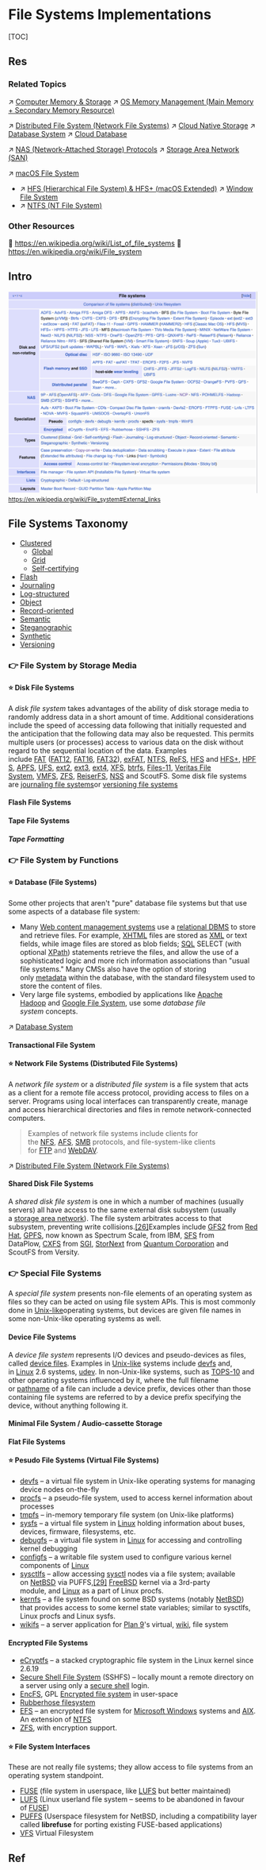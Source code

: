 # File Systems Implementations

[TOC]



## Res
### Related Topics
↗ [Computer Memory & Storage](../../../../../Computer%20Architecture/Computer%20Microarchitectures%20(Computer%20Organization)%20&%20von%20Neumann%20Model/Computer%20Memory%20&%20Storage/Computer%20Memory%20&%20Storage.md)
↗ [OS Memory Management (Main Memory + Secondary Memory Resource)](../../../../OS%20Memory%20Management%20(Main%20Memory%20+%20Secondary%20Memory%20Resource)/OS%20Memory%20Management%20(Main%20Memory%20+%20Secondary%20Memory%20Resource).md)

↗ [Distributed File System (Network File Systems)](../../../../../../../System%20Architecture%20Design/🌌%20Distributed%20Systems/Distributed%20Storaging/Distributed%20File%20System%20(Network%20File%20Systems)/Distributed%20File%20System%20(Network%20File%20Systems).md)
↗ [Cloud Native Storage](../../../../../../../Software%20Engineering/☁️%20Cloud%20Computing%20&%20Cloud%20Native/Cloud%20Operating%20System%20&%20Platform%20(System%20Level%20Engineering)/Cloud%20Runtime/Cloud%20Native%20Storage/Cloud%20Native%20Storage.md)
↗ [Database System](../../../../../../🍕%20Database%20System/Database%20System.md)
↗ [Cloud Database](../../../../../../../Software%20Engineering/☁️%20Cloud%20Computing%20&%20Cloud%20Native/Dev(Sec)Ops%20(Application%20Level%20Engineering)/🛫%20Continuous%20Integration/Cloud%20Database.md)

↗ [NAS (Network-Attached Storage) Protocols](../../../../../../🏎️%20Computer%20Networking%20and%20Communication/📌%20Computer%20Networking%20Basics/0x01%20Application%20Layer/NAS%20(Network-Attached%20Storage)%20Protocols/NAS%20(Network-Attached%20Storage)%20Protocols.md)
↗ [Storage Area Network (SAN)](../../../../../../🏎️%20Computer%20Networking%20and%20Communication/📌%20Computer%20Networking%20Basics/0x06%20Data%20Link%20Layer/Switched%20LAN/Storage%20Area%20Network%20(SAN).md)

↗ [macOS File System](../../../../../../🥷🏼%20Operating%20System%20(Engineering%20Part)/Apple%20Operating%20Systems/macOS%20(Derived%20From%20UNIX%20Family)/📌%20macOS%20Kernel%20(xnu)%20&%20Darwin/macOS%20IO%20&%20Files%20Management/macOS%20File%20System/macOS%20File%20System.md)
- ↗ [HFS (Hierarchical File System) & HFS+ (macOS Extended)](../../../../../../🥷🏼%20Operating%20System%20(Engineering%20Part)/Apple%20Operating%20Systems/macOS%20(Derived%20From%20UNIX%20Family)/📌%20macOS%20Kernel%20(xnu)%20&%20Darwin/macOS%20IO%20&%20Files%20Management/macOS%20File%20System/🧃%20HFS%20(Hierarchical%20File%20System)%20&%20HFS+%20(macOS%20Extended)/HFS%20(Hierarchical%20File%20System)%20&%20HFS+%20(macOS%20Extended).md)
↗ [Window File System](../../../../../../🥷🏼%20Operating%20System%20(Engineering%20Part)/Microsoft%20Operating%20Systems/Windows/📌%20Windows%20NT%20(New%20Technology)%20Kernel/Windows%20IO%20&%20Files%20Management/Windows%20File%20System/Window%20File%20System.md)
- ↗ [NTFS (NT File System)](../../../../../../🥷🏼%20Operating%20System%20(Engineering%20Part)/Microsoft%20Operating%20Systems/Windows/📌%20Windows%20NT%20(New%20Technology)%20Kernel/Windows%20IO%20&%20Files%20Management/Windows%20File%20System/NTFS%20(NT%20File%20System)/NTFS%20(NT%20File%20System).md)


### Other Resources
📄 https://en.wikipedia.org/wiki/List_of_file_systems
📄 https://en.wikipedia.org/wiki/File_system



## Intro
![](../../../../../../../../Assets/Pics/Screenshot%202024-03-28%20at%2010.42.33%20AM.png)
<small><a>https://en.wikipedia.org/wiki/File_system#External_links</a></small>



## File Systems Taxonomy
- [Clustered](https://en.wikipedia.org/wiki/Clustered_file_system "Clustered file system") 
    - [Global](https://en.wikipedia.org/wiki/Global_file_system "Global file system")
    - [Grid](https://en.wikipedia.org/wiki/Grid_file_system "Grid file system")
    - [Self-certifying](https://en.wikipedia.org/wiki/Self-certifying_File_System "Self-certifying File System")
- [Flash](https://en.wikipedia.org/wiki/Flash_file_system "Flash file system")
- [Journaling](https://en.wikipedia.org/wiki/Journaling_file_system "Journaling file system")
- [Log-structured](https://en.wikipedia.org/wiki/Log-structured_file_system "Log-structured file system")
- [Object](https://en.wikipedia.org/wiki/Object_storage "Object storage")
- [Record-oriented](https://en.wikipedia.org/wiki/Record-oriented_filesystem "Record-oriented filesystem")
- [Semantic](https://en.wikipedia.org/wiki/Semantic_file_system "Semantic file system")
- [Steganographic](https://en.wikipedia.org/wiki/Steganographic_file_system "Steganographic file system")
- [Synthetic](https://en.wikipedia.org/wiki/Synthetic_file_system "Synthetic file system")
- [Versioning](https://en.wikipedia.org/wiki/Versioning_file_system "Versioning file system")



### 👉 File System by Storage Media
#### ⭐️ Disk File Systems
A _disk file system_ takes advantages of the ability of disk storage media to randomly address data in a short amount of time. Additional considerations include the speed of accessing data following that initially requested and the anticipation that the following data may also be requested. This permits multiple users (or processes) access to various data on the disk without regard to the sequential location of the data. Examples include [FAT](https://en.wikipedia.org/wiki/File_Allocation_Table "File Allocation Table") ([FAT12](https://en.wikipedia.org/wiki/FAT12 "FAT12"), [FAT16](https://en.wikipedia.org/wiki/FAT16 "FAT16"), [FAT32](https://en.wikipedia.org/wiki/FAT32)), [exFAT](https://en.wikipedia.org/wiki/ExFAT "ExFAT"), [NTFS](https://en.wikipedia.org/wiki/NTFS "NTFS"), [ReFS](https://en.wikipedia.org/wiki/ReFS "ReFS"), [HFS](https://en.wikipedia.org/wiki/Hierarchical_File_System_(Apple) "Hierarchical File System (Apple)") and [HFS+](https://en.wikipedia.org/wiki/HFS_Plus "HFS Plus"), [HPFS](https://en.wikipedia.org/wiki/High_Performance_File_System "High Performance File System"), [APFS](https://en.wikipedia.org/wiki/Apple_File_System "Apple File System"), [UFS](https://en.wikipedia.org/wiki/Unix_File_System "Unix File System"), [ext2](https://en.wikipedia.org/wiki/Ext2 "Ext2"), [ext3](https://en.wikipedia.org/wiki/Ext3 "Ext3"), [ext4](https://en.wikipedia.org/wiki/Ext4 "Ext4"), [XFS](https://en.wikipedia.org/wiki/XFS "XFS"), [btrfs](https://en.wikipedia.org/wiki/Btrfs "Btrfs"), [Files-11](https://en.wikipedia.org/wiki/Files-11 "Files-11"), [Veritas File System](https://en.wikipedia.org/wiki/Veritas_File_System "Veritas File System"), [VMFS](https://en.wikipedia.org/wiki/VMFS "VMFS"), [ZFS](https://en.wikipedia.org/wiki/ZFS "ZFS"), [ReiserFS](https://en.wikipedia.org/wiki/ReiserFS "ReiserFS"), [NSS](https://en.wikipedia.org/wiki/Novell_Storage_Services "Novell Storage Services") and ScoutFS. Some disk file systems are [journaling file systems](https://en.wikipedia.org/wiki/Journaling_file_system "Journaling file system")or [versioning file systems](https://en.wikipedia.org/wiki/Versioning_file_system "Versioning file system")
#### Flash File Systems
#### Tape File Systems
##### Tape Formatting


### 👉 File System by Functions
#### ⭐️ Database (File Systems)
Some other projects that aren't "pure" database file systems but that use some aspects of a database file system:

- Many [Web content management systems](https://en.wikipedia.org/wiki/Web_content_management_system "Web content management system") use a [relational DBMS](https://en.wikipedia.org/wiki/Database_management_system "Database management system") to store and retrieve files. For example, [XHTML](https://en.wikipedia.org/wiki/XHTML "XHTML") files are stored as [XML](https://en.wikipedia.org/wiki/XML "XML") or text fields, while image files are stored as blob fields; [SQL](https://en.wikipedia.org/wiki/SQL "SQL") SELECT (with optional [XPath](https://en.wikipedia.org/wiki/XPath "XPath")) statements retrieve the files, and allow the use of a sophisticated logic and more rich information associations than "usual file systems." Many CMSs also have the option of storing only [metadata](https://en.wikipedia.org/wiki/Metadata "Metadata") within the database, with the standard filesystem used to store the content of files.
- Very large file systems, embodied by applications like [Apache Hadoop](https://en.wikipedia.org/wiki/Apache_Hadoop "Apache Hadoop") and [Google File System](https://en.wikipedia.org/wiki/Google_File_System "Google File System"), use some _database file system_ concepts.

↗ [Database System](../../../../../../🍕%20Database%20System/Database%20System.md)
#### Transactional File System
#### ⭐️ Network File Systems (Distributed File Systems)
A _network file system_ or a _distributed file system_ is a file system that acts as a client for a remote file access protocol, providing access to files on a server. Programs using local interfaces can transparently create, manage and access hierarchical directories and files in remote network-connected computers. 

> Examples of network file systems include clients for the [NFS](https://en.wikipedia.org/wiki/Network_File_System_(protocol) "Network File System (protocol)"), [AFS](https://en.wikipedia.org/wiki/Andrew_File_System "Andrew File System"), [SMB](https://en.wikipedia.org/wiki/Server_Message_Block "Server Message Block") protocols, and file-system-like clients for [FTP](https://en.wikipedia.org/wiki/File_Transfer_Protocol "File Transfer Protocol") and [WebDAV](https://en.wikipedia.org/wiki/WebDAV "WebDAV").

↗ [Distributed File System (Network File Systems)](../../../../../../../System%20Architecture%20Design/🌌%20Distributed%20Systems/Distributed%20Storaging/Distributed%20File%20System%20(Network%20File%20Systems)/Distributed%20File%20System%20(Network%20File%20Systems).md)
#### Shared Disk File Systems
A _shared disk file system_ is one in which a number of machines (usually servers) all have access to the same external disk subsystem (usually a [storage area network](https://en.wikipedia.org/wiki/Storage_area_network "Storage area network")). The file system arbitrates access to that subsystem, preventing write collisions.[[26]](https://en.wikipedia.org/wiki/File_system#cite_note-27)Examples include [GFS2](https://en.wikipedia.org/wiki/GFS2 "GFS2") from [Red Hat](https://en.wikipedia.org/wiki/Red_Hat "Red Hat"), [GPFS](https://en.wikipedia.org/wiki/IBM_General_Parallel_File_System "IBM General Parallel File System"), now known as Spectrum Scale, from IBM, [SFS](https://en.wikipedia.org/wiki/SAN_File_System "SAN File System") from DataPlow, [CXFS](https://en.wikipedia.org/wiki/CXFS "CXFS") from [SGI](https://en.wikipedia.org/wiki/Silicon_Graphics_International "Silicon Graphics International"), [StorNext](https://en.wikipedia.org/wiki/StorNext "StorNext") from [Quantum Corporation](https://en.wikipedia.org/wiki/Quantum_Corporation "Quantum Corporation") and ScoutFS from Versity.


### 👉 Special File Systems
A _special file system_ presents non-file elements of an operating system as files so they can be acted on using file system APIs. This is most commonly done in [Unix-like](https://en.wikipedia.org/wiki/Unix-like "Unix-like")operating systems, but devices are given file names in some non-Unix-like operating systems as well.
#### Device File Systems
A _device file system_ represents I/O devices and pseudo-devices as files, called [device files](https://en.wikipedia.org/wiki/Device_file "Device file"). Examples in [Unix-like](https://en.wikipedia.org/wiki/Unix-like "Unix-like") systems include [devfs](https://en.wikipedia.org/wiki/Devfs "Devfs") and, in [Linux](https://en.wikipedia.org/wiki/Linux "Linux") 2.6 systems, [udev](https://en.wikipedia.org/wiki/Udev "Udev"). In non-Unix-like systems, such as [TOPS-10](https://en.wikipedia.org/wiki/TOPS-10 "TOPS-10") and other operating systems influenced by it, where the full filename or [pathname](https://en.wikipedia.org/wiki/Pathname "Pathname") of a file can include a device prefix, devices other than those containing file systems are referred to by a device prefix specifying the device, without anything following it.
#### Minimal File System / Audio-cassette Storage
#### Flat File Systems
#### ⭐️ Pesudo File Systems (Virtual File Systems)
- [devfs](https://en.wikipedia.org/wiki/Devfs "Devfs") – a virtual file system in Unix-like operating systems for managing device nodes on-the-fly
- [procfs](https://en.wikipedia.org/wiki/Procfs "Procfs") – a pseudo-file system, used to access kernel information about processes
- [tmpfs](https://en.wikipedia.org/wiki/Tmpfs "Tmpfs") – in-memory temporary file system (on Unix-like platforms)
- [sysfs](https://en.wikipedia.org/wiki/Sysfs "Sysfs") – a virtual file system in [Linux](https://en.wikipedia.org/wiki/Linux_kernel "Linux kernel") holding information about buses, devices, firmware, filesystems, etc.
- [debugfs](https://en.wikipedia.org/wiki/Debugfs "Debugfs") – a virtual file system in [Linux](https://en.wikipedia.org/wiki/Linux_kernel "Linux kernel") for accessing and controlling kernel debugging
- [configfs](https://en.wikipedia.org/wiki/Configfs "Configfs") – a writable file system used to configure various kernel components of [Linux](https://en.wikipedia.org/wiki/Linux_kernel "Linux kernel")
- [sysctlfs](https://en.wikipedia.org/w/index.php?title=Sysctlfs&action=edit&redlink=1 "Sysctlfs (page does not exist)") – allow accessing [sysctl](https://en.wikipedia.org/wiki/Sysctl "Sysctl") nodes via a file system; available on [NetBSD](https://en.wikipedia.org/wiki/NetBSD "NetBSD") via PUFFS,[[29]](https://en.wikipedia.org/wiki/List_of_file_systems#cite_note-29) [FreeBSD](https://en.wikipedia.org/wiki/FreeBSD "FreeBSD") kernel via a 3rd-party module, and [Linux](https://en.wikipedia.org/wiki/Linux_kernel "Linux kernel") as a part of Linux procfs.
- [kernfs](https://en.wikipedia.org/wiki/Kernfs_(BSD) "Kernfs (BSD)") – a file system found on some BSD systems (notably [NetBSD](https://en.wikipedia.org/wiki/NetBSD "NetBSD")) that provides access to some kernel state variables; similar to sysctlfs, Linux procfs and Linux sysfs.
- [wikifs](https://en.wikipedia.org/wiki/Wikifs "Wikifs") – a server application for [Plan 9](https://en.wikipedia.org/wiki/Plan_9_from_Bell_Labs "Plan 9 from Bell Labs")'s virtual, [wiki](https://en.wikipedia.org/wiki/Wiki "Wiki"), file system
#### Encrypted File Systems
- [eCryptfs](https://en.wikipedia.org/wiki/ECryptfs "ECryptfs") – a stacked cryptographic file system in the Linux kernel since 2.6.19
- [Secure Shell File System](https://en.wikipedia.org/wiki/SSHFS "SSHFS") (SSHFS) – locally mount a remote directory on a server using only a [secure shell](https://en.wikipedia.org/wiki/Secure_shell "Secure shell") login.
- [EncFS](https://en.wikipedia.org/wiki/EncFS "EncFS"), GPL [Encrypted file system](https://en.wikipedia.org/wiki/Disk_encryption_software "Disk encryption software") in user-space
- [Rubberhose filesystem](https://en.wikipedia.org/wiki/MaruTukku "MaruTukku")
- [EFS](https://en.wikipedia.org/wiki/Encrypting_File_System "Encrypting File System") – an encrypted file system for [Microsoft Windows](https://en.wikipedia.org/wiki/Microsoft_Windows "Microsoft Windows") systems and [AIX](https://en.wikipedia.org/wiki/AIX_operating_system "AIX operating system"). An extension of [NTFS](https://en.wikipedia.org/wiki/NTFS "NTFS")
- [ZFS](https://en.wikipedia.org/wiki/ZFS "ZFS"), with encryption support.
#### ⭐️ File System Interfaces
These are not really file systems; they allow access to file systems from an operating system standpoint.
- [FUSE](https://en.wikipedia.org/wiki/FUSE_(linux) "FUSE (linux)") (file system in userspace, like [LUFS](https://en.wikipedia.org/wiki/Linux_Userland_Filesystem "Linux Userland Filesystem") but better maintained)
- [LUFS](https://en.wikipedia.org/wiki/Linux_Userland_Filesystem "Linux Userland Filesystem") (Linux userland file system – seems to be abandoned in favour of [FUSE](https://en.wikipedia.org/wiki/FUSE_(linux) "FUSE (linux)"))
- [PUFFS](https://en.wikipedia.org/w/index.php?title=Pass-to-Userspace_Framework_File_Fystem&action=edit&redlink=1 "Pass-to-Userspace Framework File Fystem (page does not exist)") (Userspace filesystem for NetBSD, including a compatibility layer called **librefuse** for porting existing FUSE-based applications)
- [VFS](https://en.wikipedia.org/wiki/Virtual_file_system "Virtual file system") Virtual Filesystem



## Ref
[👍 File system | Wikipedia]: https://en.wikipedia.org/wiki/File_system#
[👍 List of File Systems | Wikipedia]: https://en.wikipedia.org/wiki/List_of_file_systems

[如何选择文件系统：EXT4、Btrfs 和 XFS]: https://linux.cn/article-7083-1.html